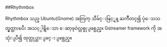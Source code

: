 ##Rhythmbox

Rhythmbox သည္ Ubuntu(Gnome) အတြက္ သီခ်င္းဖြင့္ရန္ ႀကိဳတင္၍ ပုံေသသတ္မွတ္ထားၿပီး အသင့္ပါရွိေသာ ေဆာ့ဖ္ဝဲလ္တစ္ခုျဖစ္သည္။ Gstreamer framework ကို အသုံးျပဳ၍ ထုတ္လုပ္ထားျခင္းျဖစ္သည္။ 
